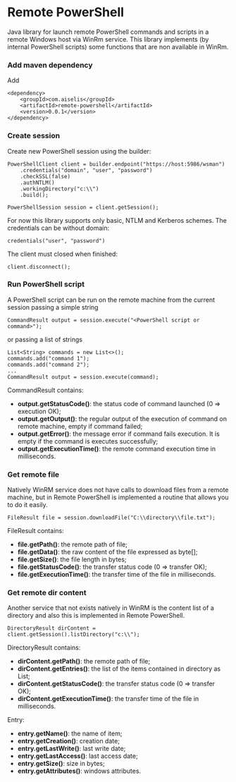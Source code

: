 # Remote PowerShell
Java library for launch remote PowerShell commands and scripts in a remote Windows host via WinRm service. This library implements (by internal PowerShell scripts) some functions that are non available in WinRm.

### Add maven dependency
Add
```
<dependency>
    <groupId>com.aiselis</groupId>
    <artifactId>remote-powershell</artifactId>
    <version>0.0.1</version>
</dependency>
```

### Create session
Create new PowerShell session using the builder:
```
PowerShellClient client = builder.endpoint("https://host:5986/wsman")
    .credentials("domain", "user", "password")
    .checkSSL(false)
    .authNTLM()
    .workingDirectory("c:\\")
    .build();
    
PowerShellSession session = client.getSession();
```
For now this library supports only basic, NTLM and Kerberos schemes. The credentials can be without domain:
```
credentials("user", "password")
```
The client must closed when finished:
```
client.disconnect();
```

### Run PowerShell script
A PowerShell script can be run on the remote machine from the current session passing a simple string
```
CommandResult output = session.execute("<PowerShell script or command>");
```
or passing a list of strings
```
List<String> commands = new List<>();
commands.add("command 1");
commands.add("command 2");
...
CommandResult output = session.execute(command);
```
CommandResult contains:
  * **output.getStatusCode()**: the status code of command launched (0 => execution OK);
  * **output.getOutput()**: the regular output of the execution of command on remote machine, empty if command failed;
  * **output.getError()**: the message error if command fails execution. It is empty if the command is executes successfully;
  * **output.getExecutionTime()**: the remote command execution time in milliseconds.

### Get remote file
Natively WinRM service does not have calls to download files from a remote machine, but in Remote PowerShell is implemented a routine that allows you to do it easily.
```
FileResult file = session.downloadFile("C:\\directory\\file.txt");
```
FileResult contains:
  * **file.getPath()**: the remote path of file;
  * **file.getData()**: the raw content of the file expressed as byte[];
  * **file.getSize()**: the file length in bytes;
  * **file.getStatusCode()**: the transfer status code (0 => transfer OK);
  * **file.getExecutionTime()**: the transfer time of the file in milliseconds.

### Get remote dir content
Another service that not exists natively in WinRM is the content list of a directory and also this is implemented in Remote PowerShell.
```
DirectoryResult dirContent = client.getSession().listDirectory("c:\\");
```
DirectoryResult contains:
  * **dirContent.getPath()**: the remote path of file;
  * **dirContent.getEntries()**: the list of the items contained in directory as List<Entry>;
  * **dirContent.getStatusCode()**: the transfer status code (0 => transfer OK);
  * **dirContent.getExecutionTime()**: the transfer time of the file in milliseconds.

Entry:
  * **entry.getName()**: the name of item;
  * **entry.getCreation()**: creation date;
  * **entry.getLastWrite()**: last write date;
  * **entry.getLastAccess()**: last access date;
  * **entry.getSize()**: size in bytes;
  * **entry.getAttributes()**: windows attributes.